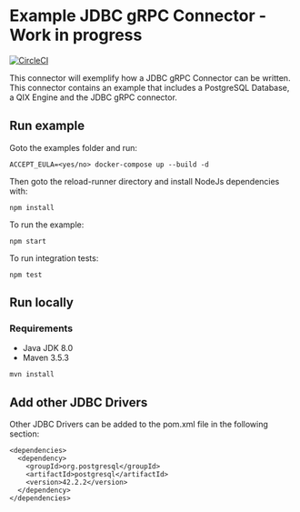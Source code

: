 # Example JDBC gRPC Connector - Work in progress

[![CircleCI](https://circleci.com/gh/qlik-oss/core-grpc-jdbc-connector.svg?style=shield)](https://circleci.com/gh/qlik-oss/core-grpc-jdbc-connector)

This connector will exemplify how a JDBC gRPC Connector can be written. This connector contains an example that includes a PostgreSQL Database, a QIX Engine and the JDBC gRPC connector.

## Run example

Goto the examples folder and run:
```
ACCEPT_EULA=<yes/no> docker-compose up --build -d
```

Then goto the reload-runner directory and install NodeJs dependencies with:

```
npm install
```

To run the example:

```
npm start
```

To run integration tests:
```
npm test
```

## Run locally

### Requirements
- Java JDK 8.0
- Maven 3.5.3

```
mvn install
```

## Add other JDBC Drivers
Other JDBC Drivers can be added to the pom.xml file in the following section:

```
<dependencies>
  <dependency>
    <groupId>org.postgresql</groupId>
    <artifactId>postgresql</artifactId>
    <version>42.2.2</version>
  </dependency>
</dependencies>
```

